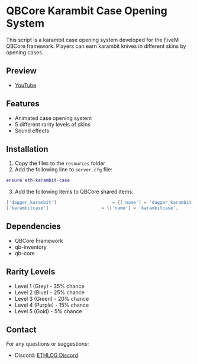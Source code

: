# QBCore Karambit Case Opening System

This script is a karambit case opening system developed for the FiveM QBCore framework. Players can earn karambit knives in different skins by opening cases.

## Preview

- [YouTube](https://youtu.be/hhUI47YqbCo?si=uFmsOc6i2LzaEXLB)

## Features

- Animated case opening system
- 5 different rarity levels of skins
- Sound effects

## Installation

1. Copy the files to the `resources` folder
2. Add the following line to `server.cfg` file:

```lua
ensure eth-karambit-case
```

3. Add the following items to QBCore shared items:

```lua
['dagger_karambit'] 	     			= {['name'] = 'dagger_karambit', 					['label'] = 'Karambit', 					['weight'] = 1000, 		['type'] = 'item', 		['image'] = 'karambit.png', 				['unique'] = false, 						['useable'] = true, 	['shouldClose'] = true,	   ['combinable'] = nil,   ['description'] = 'Karambit Mod', ['created'] = nil, ['decay'] = 28.0},
['karambitcase'] 	     			= {['name'] = 'karambitcase', 					['label'] = 'Karambit Case', 					['weight'] = 1000, 		['type'] = 'item', 		['image'] = 'karambit_case.png', 				['unique'] = false, 						['useable'] = true, 	['shouldClose'] = true,	   ['combinable'] = nil,   ['description'] = '', ['created'] = nil, ['decay'] = 28.0},

```

## Dependencies

- QBCore Framework
- qb-inventory
- qb-core

## Rarity Levels

- Level 1 (Grey) - 35% chance
- Level 2 (Blue) - 25% chance
- Level 3 (Green) - 20% chance
- Level 4 (Purple) - 15% chance
- Level 5 (Gold) - 5% chance

## Contact

For any questions or suggestions:
- Discord: [ETHLOG Discord](https://discord.gg/VrA83Nwt8v)
